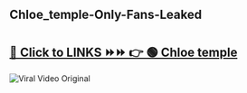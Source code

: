 
 ## Chloe_temple-Only-Fans-Leaked

# <h2><a href="https://clipsfans.com/Chloe_temple&ref=git">🔗 Click to LINKS ⏩⏩ 👉 🟢 Chloe temple </a></h2>

<a href="https://clipsfans.com/Chloe_temple&ref=git" rel="nofollow" data-target="animated-image.originalLink"><img src="https://i.ibb.co.com/xMMVF88/686577567.gif" alt="Viral Video Original" style="max-width: 100%; display: inline-block;" data-target="animated-image.originalImage"></a>
